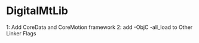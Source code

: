 # DigitalMtLib

1: Add CoreData and CoreMotion framework
2: add -ObjC -all_load to Other Linker Flags
